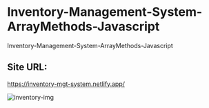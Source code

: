 # Inventory-Management-System-ArrayMethods-Javascript
Inventory-Management-System-ArrayMethods-Javascript

## Site URL:
https://inventory-mgt-system.netlify.app/

![inventory-img](https://github.com/user-attachments/assets/2fa864d9-140f-4eb1-8c7c-16b074f06cfb)
